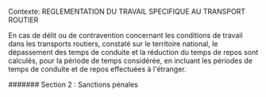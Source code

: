 Contexte: REGLEMENTATION DU TRAVAIL SPECIFIQUE  AU TRANSPORT ROUTIER

En cas de délit ou de contravention concernant les conditions de travail dans les transports routiers, constaté sur le territoire national, le dépassement des temps de conduite et la réduction du temps de repos sont calculés, pour la période de temps considérée, en incluant les périodes de temps de conduite et de repos effectuées à l'étranger.

####### Section 2 : Sanctions pénales